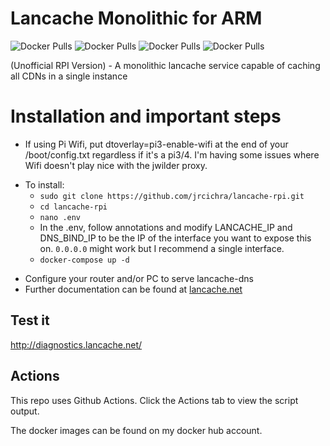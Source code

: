 # Lancache Monolithic for ARM

![Docker Pulls](https://img.shields.io/docker/pulls/jrcichra/lancachenet-monolithic?label=Monolithic) ![Docker Pulls](https://img.shields.io/docker/pulls/jrcichra/lancachenet-lancache-dns?label=Lancache-dns) ![Docker Pulls](https://img.shields.io/docker/pulls/jrcichra/lancachenet-sniproxy?label=Sniproxy) ![Docker Pulls](https://img.shields.io/docker/pulls/jrcichra/lancachenet-generic?label=Generic)

(Unofficial RPI Version) - A monolithic lancache service capable of caching all CDNs in a single instance

# Installation and important steps
+ If using Pi Wifi, put dtoverlay=pi3-enable-wifi at the end of your /boot/config.txt regardless if it's a pi3/4. I'm having some issues where Wifi doesn't play nice with the jwilder proxy.
- To install:
  - `sudo git clone https://github.com/jrcichra/lancache-rpi.git`
  - `cd lancache-rpi`
  - `nano .env`
  - In the .env, follow annotations and modify LANCACHE_IP and DNS_BIND_IP to be the IP of the interface you want to expose this on. `0.0.0.0` might work but I recommend a single interface.
  - `docker-compose up -d`
+ Configure your router and/or PC to serve lancache-dns
+ Further documentation can be found at [lancache.net](https://lancache.net/)
## Test it
http://diagnostics.lancache.net/
## Actions
This repo uses Github Actions. Click the Actions tab to view the script output.

The docker images can be found on my docker hub account.
